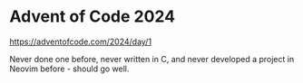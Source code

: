 # Advent of Code 2024

https://adventofcode.com/2024/day/1

Never done one before, never written in C, and never developed a project in Neovim before - should go well.


